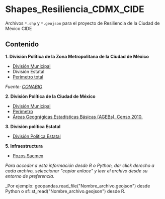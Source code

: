 # Shapes_Resiliencia_CDMX_CIDE
Archivos `*.shp` y `*.geojson` para el proyecto de Resiliencia de la Ciudad de México CIDE


## Contenido

**1. División Política de la Zona Metropolitana de la Ciudad de México**

* [División Municipal](https://github.com/JuveCampos/Shapes_Resiliencia_CDMX_CIDE/raw/master/Zona%20Metropolitana/EdosZM.geojson)
* División Estatal
* [Perímetro total](https://github.com/JuveCampos/Shapes_Resiliencia_CDMX_CIDE/raw/master/Zona%20Metropolitana/ZMVM_shell.geojson)

_Fuente: [CONABIO](http://www.conabio.gob.mx/informacion/gis/)_

**2. División Política de la Ciudad de México**

* [División Municipal](https://github.com/JuveCampos/Shapes_Resiliencia_CDMX_CIDE/raw/master/Shape%20Ciudad%20de%20México/CDMX_mpal.geojson)
* [Perímetro](https://github.com/JuveCampos/Shapes_Resiliencia_CDMX_CIDE/raw/master/Shape%20Ciudad%20de%20México/CDMX_perimetro.geojson)
* [Áreas Geográgicas Estadísticas Básicas (AGEBs). Censo 2010.](https://github.com/JuveCampos/Shapes_Resiliencia_CDMX_CIDE/raw/master/Zona%20Metropolitana/Ageb.geojson)

**3. División política Estatal**

* [División Política Estatal](https://github.com/JuveCampos/MexicoSinIslas/raw/master/Sin_islas.geojson)

**5. Infraestructura**

* [Pozos Sacmex]()


_Para acceder a esta información desde R o Python, dar click derecho a cada archivo, seleccionar "copiar enlace" y leer el archivo desde su entorno de preferencia._

_Por ejemplo: geopandas.read_file("Nombre_archivo.geojson") desde Python o sf::st_read("Nombre_archivo.geojson") desde R.


